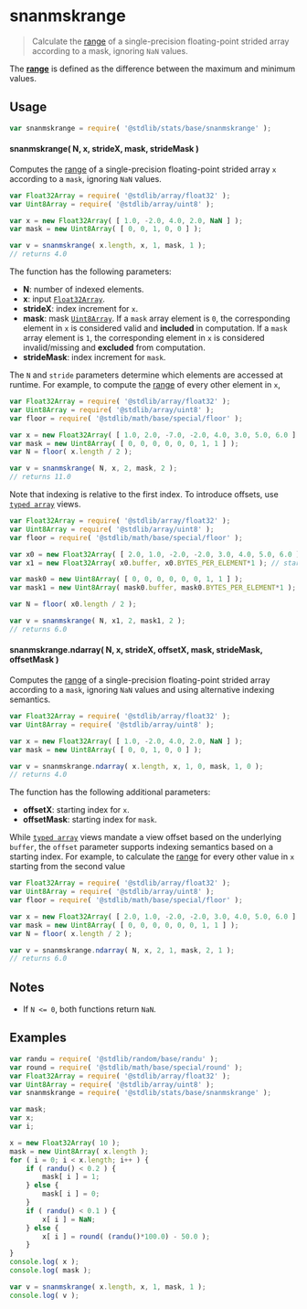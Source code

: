 <!--

@license Apache-2.0

Copyright (c) 2020 The Stdlib Authors.

Licensed under the Apache License, Version 2.0 (the "License");
you may not use this file except in compliance with the License.
You may obtain a copy of the License at

   http://www.apache.org/licenses/LICENSE-2.0

Unless required by applicable law or agreed to in writing, software
distributed under the License is distributed on an "AS IS" BASIS,
WITHOUT WARRANTIES OR CONDITIONS OF ANY KIND, either express or implied.
See the License for the specific language governing permissions and
limitations under the License.

-->

# snanmskrange

> Calculate the [range][range] of a single-precision floating-point strided array according to a mask, ignoring `NaN` values.

<section class="intro">

The [**range**][range] is defined as the difference between the maximum and minimum values.

</section>

<!-- /.intro -->

<section class="usage">

## Usage

```javascript
var snanmskrange = require( '@stdlib/stats/base/snanmskrange' );
```

#### snanmskrange( N, x, strideX, mask, strideMask )

Computes the [range][range] of a single-precision floating-point strided array `x` according to a `mask`, ignoring `NaN` values.

```javascript
var Float32Array = require( '@stdlib/array/float32' );
var Uint8Array = require( '@stdlib/array/uint8' );

var x = new Float32Array( [ 1.0, -2.0, 4.0, 2.0, NaN ] );
var mask = new Uint8Array( [ 0, 0, 1, 0, 0 ] );

var v = snanmskrange( x.length, x, 1, mask, 1 );
// returns 4.0
```

The function has the following parameters:

-   **N**: number of indexed elements.
-   **x**: input [`Float32Array`][@stdlib/array/float32].
-   **strideX**: index increment for `x`.
-   **mask**: mask [`Uint8Array`][@stdlib/array/uint8]. If a `mask` array element is `0`, the corresponding element in `x` is considered valid and **included** in computation. If a `mask` array element is `1`, the corresponding element in `x` is considered invalid/missing and **excluded** from computation.
-   **strideMask**: index increment for `mask`.

The `N` and `stride` parameters determine which elements are accessed at runtime. For example, to compute the [range][range] of every other element in `x`,

```javascript
var Float32Array = require( '@stdlib/array/float32' );
var Uint8Array = require( '@stdlib/array/uint8' );
var floor = require( '@stdlib/math/base/special/floor' );

var x = new Float32Array( [ 1.0, 2.0, -7.0, -2.0, 4.0, 3.0, 5.0, 6.0 ] );
var mask = new Uint8Array( [ 0, 0, 0, 0, 0, 0, 1, 1 ] );
var N = floor( x.length / 2 );

var v = snanmskrange( N, x, 2, mask, 2 );
// returns 11.0
```

Note that indexing is relative to the first index. To introduce offsets, use [`typed array`][mdn-typed-array] views.

<!-- eslint-disable stdlib/capitalized-comments -->

```javascript
var Float32Array = require( '@stdlib/array/float32' );
var Uint8Array = require( '@stdlib/array/uint8' );
var floor = require( '@stdlib/math/base/special/floor' );

var x0 = new Float32Array( [ 2.0, 1.0, -2.0, -2.0, 3.0, 4.0, 5.0, 6.0 ] );
var x1 = new Float32Array( x0.buffer, x0.BYTES_PER_ELEMENT*1 ); // start at 2nd element

var mask0 = new Uint8Array( [ 0, 0, 0, 0, 0, 0, 1, 1 ] );
var mask1 = new Uint8Array( mask0.buffer, mask0.BYTES_PER_ELEMENT*1 ); // start at 2nd element

var N = floor( x0.length / 2 );

var v = snanmskrange( N, x1, 2, mask1, 2 );
// returns 6.0
```

#### snanmskrange.ndarray( N, x, strideX, offsetX, mask, strideMask, offsetMask )

Computes the [range][range] of a single-precision floating-point strided array according to a `mask`, ignoring `NaN` values and using alternative indexing semantics.

```javascript
var Float32Array = require( '@stdlib/array/float32' );
var Uint8Array = require( '@stdlib/array/uint8' );

var x = new Float32Array( [ 1.0, -2.0, 4.0, 2.0, NaN ] );
var mask = new Uint8Array( [ 0, 0, 1, 0, 0 ] );

var v = snanmskrange.ndarray( x.length, x, 1, 0, mask, 1, 0 );
// returns 4.0
```

The function has the following additional parameters:

-   **offsetX**: starting index for `x`.
-   **offsetMask**: starting index for `mask`.

While [`typed array`][mdn-typed-array] views mandate a view offset based on the underlying `buffer`, the `offset` parameter supports indexing semantics based on a starting index. For example, to calculate the [range][range] for every other value in `x` starting from the second value

```javascript
var Float32Array = require( '@stdlib/array/float32' );
var Uint8Array = require( '@stdlib/array/uint8' );
var floor = require( '@stdlib/math/base/special/floor' );

var x = new Float32Array( [ 2.0, 1.0, -2.0, -2.0, 3.0, 4.0, 5.0, 6.0 ] );
var mask = new Uint8Array( [ 0, 0, 0, 0, 0, 0, 1, 1 ] );
var N = floor( x.length / 2 );

var v = snanmskrange.ndarray( N, x, 2, 1, mask, 2, 1 );
// returns 6.0
```

</section>

<!-- /.usage -->

<section class="notes">

## Notes

-   If `N <= 0`, both functions return `NaN`.

</section>

<!-- /.notes -->

<section class="examples">

## Examples

<!-- eslint no-undef: "error" -->

```javascript
var randu = require( '@stdlib/random/base/randu' );
var round = require( '@stdlib/math/base/special/round' );
var Float32Array = require( '@stdlib/array/float32' );
var Uint8Array = require( '@stdlib/array/uint8' );
var snanmskrange = require( '@stdlib/stats/base/snanmskrange' );

var mask;
var x;
var i;

x = new Float32Array( 10 );
mask = new Uint8Array( x.length );
for ( i = 0; i < x.length; i++ ) {
    if ( randu() < 0.2 ) {
        mask[ i ] = 1;
    } else {
        mask[ i ] = 0;
    }
    if ( randu() < 0.1 ) {
        x[ i ] = NaN;
    } else {
        x[ i ] = round( (randu()*100.0) - 50.0 );
    }
}
console.log( x );
console.log( mask );

var v = snanmskrange( x.length, x, 1, mask, 1 );
console.log( v );
```

</section>

<!-- /.examples -->

<section class="links">

[range]: https://en.wikipedia.org/wiki/Range_%28statistics%29

[@stdlib/array/float32]: https://github.com/stdlib-js/stdlib

[@stdlib/array/uint8]: https://github.com/stdlib-js/stdlib

[mdn-typed-array]: https://developer.mozilla.org/en-US/docs/Web/JavaScript/Reference/Global_Objects/TypedArray

</section>

<!-- /.links -->
